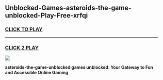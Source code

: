 
## Unblocked-Games-asteroids-the-game-unblocked-Play-Free-xrfqi
<h3>
<a href="https://premium76.site?title=asteroids-the-game-unblocked&ref=19M">CLICK TO PLAY</a></h3>
<hr>

<h3>
<a href="https://premium76.site?title=asteroids-the-game-unblocked&ref=19M">CLICK 2 PLAY</a>
  
</h3>

<a href="https://premium76.site?title=asteroids-the-game-unblocked&ref=19M"><img src="https://clearcache.store/games.png"></a>


**asteroids-the-game-unblocked games unblocked: Your Gateway to Fun and Accessible Online Gaming**
